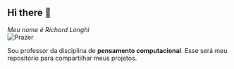 ## Hi there 👋
*Meu nome é Richard Longhi* <br/>
![Prazer](https://gifman.net/wp-content/uploads/2021/10/naruto-gif-cara-engracada-07.gif)

Sou professor da disciplina de **pensamento computacional**. Esse será meu repositório para compartilhar meus projetos. 
<!--
**longhi893/longhi893** is a ✨ _special_ ✨ repository because its `README.md` (this file) appears on your GitHub profile.

Here are some ideas to get you started:

- 🔭 I’m currently working on ...
- 🌱 I’m currently learning ...
- 👯 I’m looking to collaborate on ...
- 🤔 I’m looking for help with ...
- 💬 Ask me about ...
- 📫 How to reach me: ...
- 😄 Pronouns: ...
- ⚡ Fun fact: ...
-->
